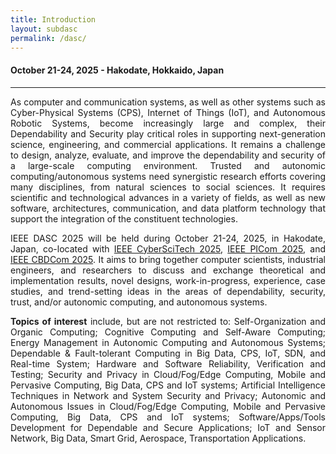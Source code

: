 ```yaml
---
title: Introduction
layout: subdasc
permalink: /dasc/
---
```


<div class="row">
<div class="col-md-10 mb-5">

<h4>October 21-24, 2025 - Hakodate, Hokkaido, Japan</h4>
<hr/>

<p style="text-align:justify">As computer and communication systems, as well as other systems such as Cyber-Physical Systems (CPS), Internet of Things (IoT), and Autonomous Robotic Systems, become increasingly large and complex, their Dependability and Security play critical roles in supporting next-generation science, engineering, and commercial applications. It remains a challenge to design, analyze, evaluate, and improve the dependability and security of a large-scale computing environment. Trusted and autonomic computing/autonomous systems need synergistic research efforts covering many disciplines, from natural sciences to social sciences. It requires scientific and technological advances in a variety of fields, as well as new software, architectures, communication, and data platform technology that support the integration of the constituent technologies.
</p>

<p style="text-align:justify">
IEEE DASC 2025 will be held during October 21-24, 2025, in Hakodate, Japan, co-located with <a href="http://cyber-science.org/2025/cyberscitech/">IEEE CyberSciTech 2025</a>, 
<a href="http://cyber-science.org/2025/picom/">IEEE PICom 2025</a>, and <a href="http://cyber-science.org/2025/cbdcom/">IEEE CBDCom 2025</a>. It aims to bring together computer scientists, industrial engineers, and researchers to discuss and exchange theoretical and implementation results, novel designs, work-in-progress, experience, case studies, and trend-setting ideas in the areas of dependability, security, trust, and/or autonomic computing, and autonomous systems.
</p>
<p style="text-align:justify">
<b>Topics of interest</b> include, but are not restricted to:
Self-Organization and Organic Computing; Cognitive Computing and Self-Aware Computing; Energy Management in Autonomic Computing and Autonomous Systems; Dependable & Fault-tolerant Computing in Big Data, CPS, IoT, SDN, and Real-time System; Hardware and Software Reliability, Verification and Testing; Security and Privacy in Cloud/Fog/Edge Computing, Mobile and Pervasive Computing, Big Data, CPS and IoT systems; Artificial Intelligence Techniques in Network and System Security and Privacy; Autonomic and Autonomous Issues in Cloud/Fog/Edge Computing, Mobile and Pervasive Computing, Big Data, CPS and IoT systems; Software/Apps/Tools Development for Dependable and Secure Applications; IoT and Sensor Network, Big Data, Smart Grid, Aerospace, Transportation Applications.
</p>
<br/>
</div>
</div>
